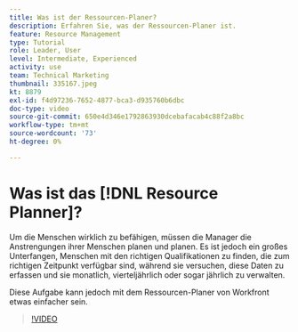 ```yaml
---
title: Was ist der Ressourcen-Planer?
description: Erfahren Sie, was der Ressourcen-Planer ist.
feature: Resource Management
type: Tutorial
role: Leader, User
level: Intermediate, Experienced
activity: use
team: Technical Marketing
thumbnail: 335167.jpeg
kt: 8879
exl-id: f4d97236-7652-4877-bca3-d935760b6dbc
doc-type: video
source-git-commit: 650e4d346e1792863930dcebafacab4c88f2a8bc
workflow-type: tm+mt
source-wordcount: '73'
ht-degree: 0%

---
```


# Was ist das [!DNL Resource Planner]?

Um die Menschen wirklich zu befähigen, müssen die Manager die Anstrengungen ihrer Menschen planen und planen. Es ist jedoch ein großes Unterfangen, Menschen mit den richtigen Qualifikationen zu finden, die zum richtigen Zeitpunkt verfügbar sind, während sie versuchen, diese Daten zu erfassen und sie monatlich, vierteljährlich oder sogar jährlich zu verwalten.

Diese Aufgabe kann jedoch mit dem Ressourcen-Planer von Workfront etwas einfacher sein.


>[!VIDEO](https://video.tv.adobe.com/v/335167/?quality=12&learn=on)
